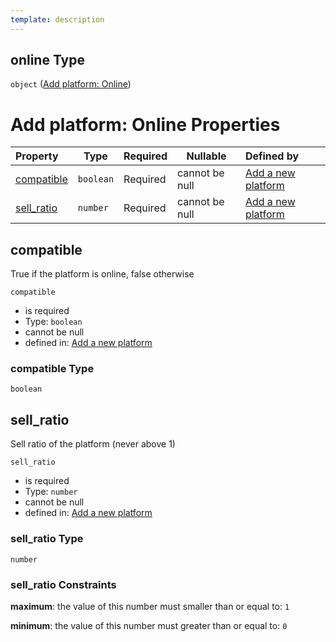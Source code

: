 ```yaml
---
template: description
---
```


## online Type

`object` ([Add platform: Online](add-platform-properties-add-platform-online.md))

# Add platform: Online Properties

| Property                  | Type      | Required | Nullable       | Defined by                                                                                                                                                                                   |
| :------------------------ | --------- | -------- | -------------- | :------------------------------------------------------------------------------------------------------------------------------------------------------------------------------------------- |
| [compatible](#compatible) | `boolean` | Required | cannot be null | [Add a new platform](add-platform-properties-add-platform-online-properties-compatible.md "http&#x3A;//www.city-game-studio.com/add.platform.json#/properties/online/properties/compatible") |
| [sell_ratio](#sell_ratio) | `number`  | Required | cannot be null | [Add a new platform](add-platform-properties-add-platform-online-properties-sell_ratio.md "http&#x3A;//www.city-game-studio.com/add.platform.json#/properties/online/properties/sell_ratio") |

## compatible

True if the platform is online, false otherwise


`compatible`

-   is required
-   Type: `boolean`
-   cannot be null
-   defined in: [Add a new platform](add-platform-properties-add-platform-online-properties-compatible.md "http&#x3A;//www.city-game-studio.com/add.platform.json#/properties/online/properties/compatible")

### compatible Type

`boolean`

## sell_ratio

Sell ratio of the platform (never above 1)


`sell_ratio`

-   is required
-   Type: `number`
-   cannot be null
-   defined in: [Add a new platform](add-platform-properties-add-platform-online-properties-sell_ratio.md "http&#x3A;//www.city-game-studio.com/add.platform.json#/properties/online/properties/sell_ratio")

### sell_ratio Type

`number`

### sell_ratio Constraints

**maximum**: the value of this number must smaller than or equal to: `1`

**minimum**: the value of this number must greater than or equal to: `0`
